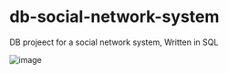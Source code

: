 # db-social-network-system
DB projeect for a social network system, Written in SQL

![image](https://github.com/stefanmagu/db-social-network-system/assets/123208247/8e9c7bd0-5372-467b-89b9-17f3906cc41c)

